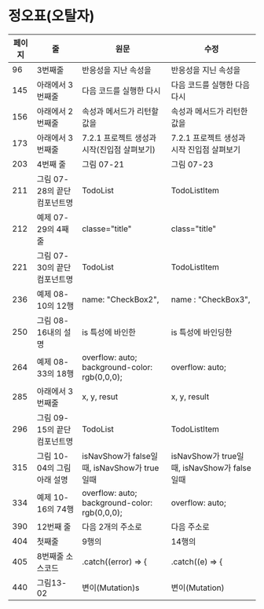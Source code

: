 # 정오표(오탈자)

| 페이지 | 줄  | 원문 | 수정 |
| ------ | --- | ---- | ---- |
| 96 | 3번째줄 | 반응성을 지난 속성을 | 반응성을 지닌 속성을 |
| 145 | 아래에서 3번째줄 | 다음 코드를 실행한 다시 | 다음 코드를 실행한 다음 다시 |
| 156 | 아래에서 2번째줄 | 속성과 메서드가 리턴할 값을 | 속성과 메서드가 리턴한 값을 |
| 173 | 아래에서 3번째줄 | 7.2.1 프로젝트 생성과 시작(진입점 살펴보기) | 7.2.1 프로젝트 생성과 시작 진입점 살펴보기 |
| 203 | 4번째 줄 | 그림 07-21 | 그림 07-23 |
| 211 | 그림 07-28의 끝단 컴포넌트명 | TodoList | TodoListItem |
| 212 | 예제 07-29의 4째줄 | classe="title" | class="title" |
| 221 | 그림 07-30의 끝단 컴포넌트명 | TodoList | TodoListItem |
| 236 | 예제 08-10의 12행  | name: "CheckBox2", | name : "CheckBox3", |
| 250 | 그림 08-16내의 설명 | is 특성에 바인한 | is 특성에 바인딩한 |
| 264 | 예제 08-33의 18행 | overflow: auto; background-color: rgb(0,0,0); | overflow: auto; |
| 285 | 아래에서 3번째줄 | x, y, resut | x, y, result |
| 296 | 그림 09-15의 끝단 컴포넌트명 | TodoList | TodoListItem |
| 315 | 그림 10-04의 그림 아래 설명 | isNavShow가 false일때,  isNavShow가 true일때 | isNavShow가 true일때,  isNavShow가 false일때 |
| 334 | 예제 10-16의 74행 | overflow: auto; background-color: rgb(0,0,0); | overflow: auto; |
| 390 | 12번째 줄 | 다음 2개의 주소로 | 다음 주소로 |
| 404 | 첫째줄 | 9행의| 14행의 |
| 405 | 8번째줄 소스코드 | .catch((error) => { | .catch((e) => { |
| 440 | 그림13-02 | 변이(Mutation)s | 변이(Mutation) |
